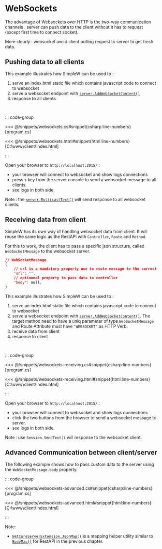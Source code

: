 # WebSockets


The advantage of Websockets over HTTP is the two-way communication channels : server can push data to the client without it has to request (except first time to connect socket).

More clearly : websocket avoid client polling request to server to get fresh data.

## Pushing data to all clients

This example illustrates how SimpleW can be used to :
1. serve an index.html static file which contains javascript code to connect to websocket
2. serve a websocket endpoint with [`server.AddWebSocketContent()`](../reference/simplewserver#addwebsocketcontent)
3. response to all clients

<br />

::: code-group

<<< @/snippets/websockets.cs#snippet{csharp:line-numbers} [program.cs]

<<< @/snippets/websockets.html#snippet{html:line-numbers} [C:\www\client\index.html]

:::

Open your browser to `http://localhost:2015/` :
- your browser will connect to websocket and show logs connections
- press `s` key from the server console to send a websocket message to all clients.
- see logs in both side.

Note : the [`server.MulticastText()`](../reference/simplewserver#multicasttext) will send response to all websocket clients.


## Receiving data from client

SimpleW has its own way of handling websocket data from client. It will reuse the same logic as the RestAPI with `Controller`, `Route` and `Method`.

For this to work, the client has to pass a specific json structure, called `WebSocketMessage` to the websocket server.

```json
// WebSocketMessage
{
    // url is a mandatory property use to route message to the correct controller/method. it acts like a relative path from the websocket endpoint.
    "url": "",
    // optionnal property to pass data to controller
    "body": null,
}
```

This example illustrates how SimpleW can be used to :
1. serve an index.html static file which contains javascript code to connect to websocket
2. serve a websocket endpoint with [`server.AddWebSocketContent()`](../reference/simplewserver#addwebsocketcontent). The target method need to have a uniq parameter of type `WebSocketMessage` and Route Attribute must have `"WEBSOCKET"` as HTTP Verb.
3. receive data from client
4. response to client

<br />

::: code-group

<<< @/snippets/websockets-receiving.cs#snippet{csharp:line-numbers} [program.cs]

<<< @/snippets/websockets-receiving.html#snippet{html:line-numbers} [C:\www\client\index.html]

:::

Open your browser to `http://localhost:2015/` :
- your browser will connect to websocket and show logs connections
- click the two buttons from the browser to send a websocket message to server.
- see logs in both side.

Note : use `Session.SendText()` will response to the websocket client.


## Advanced Communication between client/server

The following example shows how to pass custom data to the server using the `WebSocketMessage.body` property.

::: code-group

<<< @/snippets/websockets-advanced.cs#snippet{csharp:line-numbers} [program.cs]

<<< @/snippets/websockets-advanced.html#snippet{html:line-numbers} [C:\www\client\index.html]

:::


Note:
- [`NetCoreServerExtension.JsonMap()`](../reference/netcoreserverextension#jsonmap) is a mapping helper utility similar to [`BodyMap()`](../reference/controller-httprequest#bodymap) for RestAPI in the previous chapter.
